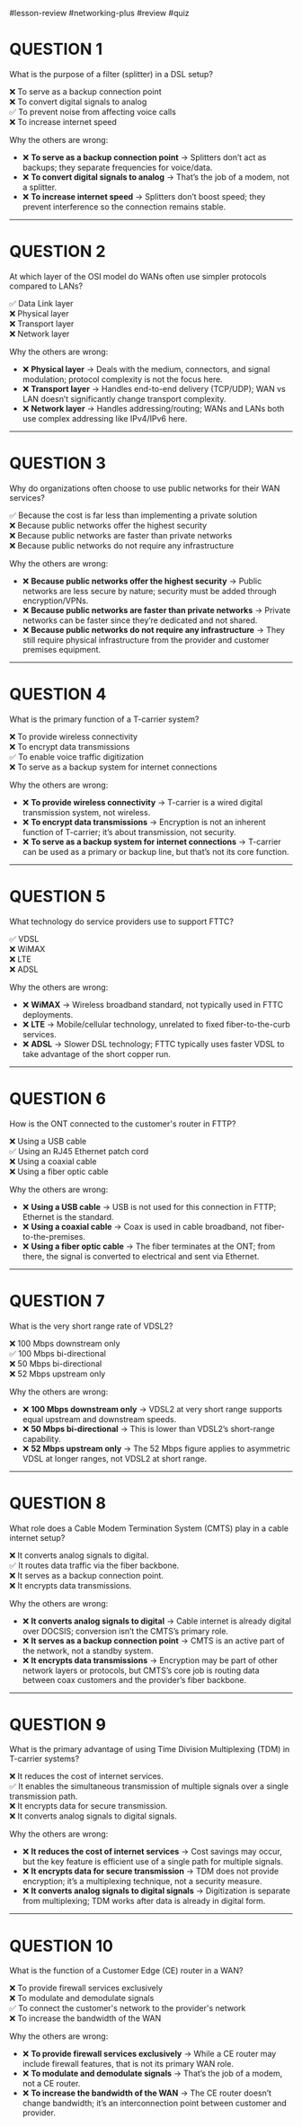 #lesson-review #networking-plus #review #quiz 

# QUESTION 1
What is the purpose of a filter (splitter) in a DSL setup?

❌ To serve as a backup connection point  
❌ To convert digital signals to analog  
✅ To prevent noise from affecting voice calls  
❌ To increase internet speed  

Why the others are wrong:
- ❌ **To serve as a backup connection point** → Splitters don’t act as backups; they separate frequencies for voice/data.
- ❌ **To convert digital signals to analog** → That’s the job of a modem, not a splitter.
- ❌ **To increase internet speed** → Splitters don’t boost speed; they prevent interference so the connection remains stable.
---
# QUESTION 2
At which layer of the OSI model do WANs often use simpler protocols compared to LANs?

✅ Data Link layer  
❌ Physical layer  
❌ Transport layer  
❌ Network layer  

Why the others are wrong:
- ❌ **Physical layer** → Deals with the medium, connectors, and signal modulation; protocol complexity is not the focus here.
- ❌ **Transport layer** → Handles end-to-end delivery (TCP/UDP); WAN vs LAN doesn’t significantly change transport complexity.
- ❌ **Network layer** → Handles addressing/routing; WANs and LANs both use complex addressing like IPv4/IPv6 here.

---
# QUESTION 3
Why do organizations often choose to use public networks for their WAN services?

✅ Because the cost is far less than implementing a private solution  
❌ Because public networks offer the highest security  
❌ Because public networks are faster than private networks  
❌ Because public networks do not require any infrastructure  

Why the others are wrong:
- ❌ **Because public networks offer the highest security** → Public networks are less secure by nature; security must be added through encryption/VPNs.
- ❌ **Because public networks are faster than private networks** → Private networks can be faster since they’re dedicated and not shared.
- ❌ **Because public networks do not require any infrastructure** → They still require physical infrastructure from the provider and customer premises equipment.
---
# QUESTION 4
What is the primary function of a T-carrier system?

❌ To provide wireless connectivity  
❌ To encrypt data transmissions  
✅ To enable voice traffic digitization  
❌ To serve as a backup system for internet connections  

Why the others are wrong:
- ❌ **To provide wireless connectivity** → T-carrier is a wired digital transmission system, not wireless.
- ❌ **To encrypt data transmissions** → Encryption is not an inherent function of T-carrier; it’s about transmission, not security.
- ❌ **To serve as a backup system for internet connections** → T-carrier can be used as a primary or backup line, but that’s not its core function.

---
# QUESTION 5
What technology do service providers use to support FTTC?

✅ VDSL  
❌ WiMAX  
❌ LTE  
❌ ADSL  

Why the others are wrong:
- ❌ **WiMAX** → Wireless broadband standard, not typically used in FTTC deployments.
- ❌ **LTE** → Mobile/cellular technology, unrelated to fixed fiber-to-the-curb services.
- ❌ **ADSL** → Slower DSL technology; FTTC typically uses faster VDSL to take advantage of the short copper run.
---
# QUESTION 6
How is the ONT connected to the customer's router in FTTP?

❌ Using a USB cable  
✅ Using an RJ45 Ethernet patch cord  
❌ Using a coaxial cable  
❌ Using a fiber optic cable  

Why the others are wrong:
- ❌ **Using a USB cable** → USB is not used for this connection in FTTP; Ethernet is the standard.
- ❌ **Using a coaxial cable** → Coax is used in cable broadband, not fiber-to-the-premises.
- ❌ **Using a fiber optic cable** → The fiber terminates at the ONT; from there, the signal is converted to electrical and sent via Ethernet.

---
# QUESTION 7
What is the very short range rate of VDSL2?

❌ 100 Mbps downstream only  
✅ 100 Mbps bi-directional  
❌ 50 Mbps bi-directional  
❌ 52 Mbps upstream only  

Why the others are wrong:
- ❌ **100 Mbps downstream only** → VDSL2 at very short range supports equal upstream and downstream speeds.
- ❌ **50 Mbps bi-directional** → This is lower than VDSL2’s short-range capability.
- ❌ **52 Mbps upstream only** → The 52 Mbps figure applies to asymmetric VDSL at longer ranges, not VDSL2 at short range.

---
# QUESTION 8
What role does a Cable Modem Termination System (CMTS) play in a cable internet setup?

❌ It converts analog signals to digital.  
✅ It routes data traffic via the fiber backbone.  
❌ It serves as a backup connection point.  
❌ It encrypts data transmissions.  

Why the others are wrong:
- ❌ **It converts analog signals to digital** → Cable internet is already digital over DOCSIS; conversion isn’t the CMTS’s primary role.
- ❌ **It serves as a backup connection point** → CMTS is an active part of the network, not a standby system.
- ❌ **It encrypts data transmissions** → Encryption may be part of other network layers or protocols, but CMTS’s core job is routing data between coax customers and the provider’s fiber backbone.

---
# QUESTION 9
What is the primary advantage of using Time Division Multiplexing (TDM) in T-carrier systems?

❌ It reduces the cost of internet services.  
✅ It enables the simultaneous transmission of multiple signals over a single transmission path.  
❌ It encrypts data for secure transmission.  
❌ It converts analog signals to digital signals.  

Why the others are wrong:
- ❌ **It reduces the cost of internet services** → Cost savings may occur, but the key feature is efficient use of a single path for multiple signals.
- ❌ **It encrypts data for secure transmission** → TDM does not provide encryption; it’s a multiplexing technique, not a security measure.
- ❌ **It converts analog signals to digital signals** → Digitization is separate from multiplexing; TDM works after data is already in digital form.
---
# QUESTION 10
What is the function of a Customer Edge (CE) router in a WAN?

❌ To provide firewall services exclusively  
❌ To modulate and demodulate signals  
✅ To connect the customer's network to the provider's network  
❌ To increase the bandwidth of the WAN  

Why the others are wrong:
- ❌ **To provide firewall services exclusively** → While a CE router may include firewall features, that is not its primary WAN role.
- ❌ **To modulate and demodulate signals** → That’s the job of a modem, not a CE router.
- ❌ **To increase the bandwidth of the WAN** → The CE router doesn’t change bandwidth; it’s an interconnection point between customer and provider.
